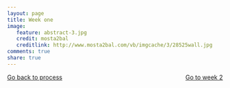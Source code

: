 ```yaml
---
layout: page 
title: Week one 
image: 
   feature: abstract-3.jpg
   credit: mosta2bal
   creditlink: http://www.mosta2bal.com/vb/imgcache/3/28525wall.jpg
comments: true
share: true 
---
```










<div style="float: left"> 
<a href="{{ site.url }}/leisure-hospitality/project/process/" class="btn">Go back to process</a>
</div>

<div style="float: right"> 
<a href="{{ site.url }}/leisure-hospitality/project/week-2/" class="btn">Go to week 2</a>
</div>